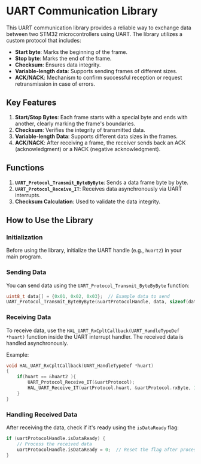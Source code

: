 # UART Communication Library

This UART communication library provides a reliable way to exchange data between two STM32 microcontrollers using UART. The library utilizes a custom protocol that includes:
- **Start byte**: Marks the beginning of the frame.
- **Stop byte**: Marks the end of the frame.
- **Checksum**: Ensures data integrity.
- **Variable-length data**: Supports sending frames of different sizes.
- **ACK/NACK**: Mechanism to confirm successful reception or request retransmission in case of errors.

## Key Features
1. **Start/Stop Bytes**: Each frame starts with a special byte and ends with another, clearly marking the frame's boundaries.
2. **Checksum**: Verifies the integrity of transmitted data.
3. **Variable-length Data**: Supports different data sizes in the frames.
4. **ACK/NACK**: After receiving a frame, the receiver sends back an ACK (acknowledgment) or a NACK (negative acknowledgment).

## Functions
1. **`UART_Protocol_Transmit_ByteByByte`**: Sends a data frame byte by byte.
2. **`UART_Protocol_Receive_IT`**: Receives data asynchronously via UART interrupts.
3. **Checksum Calculation**: Used to validate the data integrity.

## How to Use the Library

### Initialization
Before using the library, initialize the UART handle (e.g., `huart2`) in your main program.

### Sending Data
You can send data using the `UART_Protocol_Transmit_ByteByByte` function:
```c
uint8_t data[] = {0x01, 0x02, 0x03};  // Example data to send
UART_Protocol_Transmit_ByteByByte(&uartProtocolHandle, data, sizeof(data));
```  
### Receiving Data
To receive data, use the `HAL_UART_RxCpltCallback(UART_HandleTypeDef *huart)` function inside the UART interrupt handler. The received data is handled asynchronously.

Example:
```c
void HAL_UART_RxCpltCallback(UART_HandleTypeDef *huart)
{
	if(huart == &huart2 ){
		UART_Protocol_Receive_IT(&uartProtocol);
		HAL_UART_Receive_IT(uartProtocol.huart, &uartProtocol.rxByte, 1);
	}
}
```


### Handling Received Data
After receiving the data, check if it's ready using the `isDataReady`  flag:
```c
if (uartProtocolHandle.isDataReady) {
    // Process the received data
    uartProtocolHandle.isDataReady = 0;  // Reset the flag after processing
}
```

